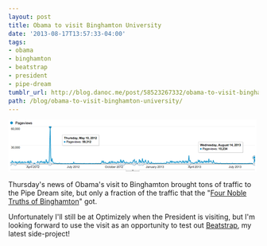 ```yaml
---
layout: post
title: Obama to visit Binghamton University
date: '2013-08-17T13:57:33-04:00'
tags:
- obama
- binghamton
- beatstrap
- president
- pipe-dream
tumblr_url: http://blog.danoc.me/post/58523267332/obama-to-visit-binghamton-university
path: /blog/obama-to-visit-binghamton-university/
---
```


![Spike in Google Analytics during the announcement](./pipe-dream-obama-announcement.png)


Thursday's news of Obama's visit to Binghamton brought tons of traffic to the Pipe Dream site, but only a fraction of the traffic that the "[Four Noble Truths of Binghamton](http://www.bupipedream.com/opinion/10245/binghamtons-noble-truths-lived/)" got.

Unfortunately I'll still be at Optimizely when the President is visiting, but I'm looking forward to use the visit as an opportunity to test out [Beatstrap](http://beatstrap.me/), my latest side-project!
